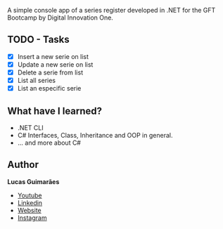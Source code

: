 A simple console app of a series register developed in .NET for the GFT Bootcamp by Digital Innovation One.

## TODO - Tasks

- [x] Insert a new serie on list
- [x] Update a new serie on list
- [x] Delete a serie from list
- [x] List all series
- [x] List an especific serie

## What have I learned?

- .NET CLI
- C# Interfaces, Class, Inheritance and OOP in general.
- ... and more about C#

## Author

**Lucas Guimarães**

- [Youtube](https://www.youtube.com/channel/UCyvw5MVEOueAyE2PqNXVkYw)
- [Linkedin](https://www.linkedin.com/in/lucas-guimar%C3%A3es-rocha-a30282132/)
- [Website](https://lgrdev.com/)
- [Instagram](https://www.instagram.com/guimaraes_lucasrocha/)
